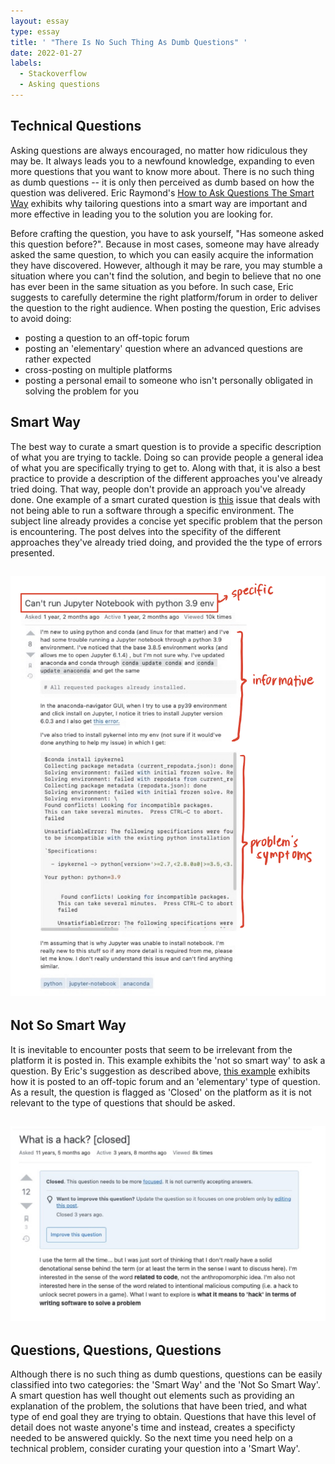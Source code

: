 ```yaml
---
layout: essay
type: essay
title: ' "There Is No Such Thing As Dumb Questions" '
date: 2022-01-27
labels:
  - Stackoverflow
  - Asking questions
---
```


## Technical Questions

  Asking questions are always encouraged, no matter how ridiculous they may be. It always leads you to a newfound knowledge, expanding to even more questions that you want to know more about. There is no such thing as dumb questions -- it is only then perceived as dumb based on how the question was delivered. Eric Raymond's [How to Ask Questions The Smart Way](http://www.catb.org/esr/faqs/smart-questions.html) exhibits why tailoring questions into a smart way are important and more effective in leading you to the solution you are looking for.  
  
  Before crafting the question, you have to ask yourself, "Has someone asked this question before?". Because in most cases, someone may have already asked the same question, to which you can easily acquire the information they have discovered. However, although it may be rare, you may stumble a situation where you can't find the solution, and begin to believe that no one has ever been in the same situation as you before. In such case, Eric suggests to carefully determine the right platform/forum in order to deliver the question to the right audience. When posting the question, Eric advises to avoid doing: 
  - posting a question to an off-topic forum
  - posting an 'elementary' question where an advanced questions are rather expected
  - cross-posting on multiple platforms
  - posting a personal email to someone who isn't personally obligated in solving the problem for you 
  
## Smart Way 
  
  The best way to curate a smart question is to provide a specific description of what you are trying to tackle. Doing so can provide people a general idea of what you are specifically trying to get to. Along with that, it is also a best practice to provide a description of the different approaches you've already tried doing. That way, people don't provide an approach you've already done. One example of a smart curated question is [this](https://stackoverflow.com/questions/64791035/cant-run-jupyter-notebook-with-python-3-9-env) issue that deals with not being able to run a software through a specific environment. The subject line already provides a concise yet specific problem that the person is encountering. The post delves into the specifity of the different approaches they've already tried doing, and provided the the type of errors presented.  
  
##  <img class="ui image" src="../images/smart_question.jpg">
  
  

## Not So Smart Way

  It is inevitable to encounter posts that seem to be irrelevant from the platform it is posted in. This example exhibits the 'not so smart way' to ask a question. By Eric's suggestion as described above, [this example](https://stackoverflow.com/questions/3527174/what-is-a-hack?noredirect=1&lq=1) exhibits how it is posted to an off-topic forum and an 'elementary' type of question. As a result, the question is flagged as 'Closed' on the platform as it is not relevant to the type of questions that should be asked. 
  
 ## <img class="ui image" src="../images/not_so_smart_question.jpg">
  
  
  
## Questions, Questions, Questions

  Although there is no such thing as dumb questions, questions can be easily classified into two categories: the 'Smart Way' and the 'Not So Smart Way'. A smart question has well thought out elements such as providing an explanation of the problem, the solutions that have been tried, and what type of end goal they are trying to obtain. Questions that have this level of detail does not waste anyone's time and instead, creates a specificty needed to be answered quickly. So the next time you need help on a technical problem, consider curating your question into a 'Smart Way'. 
  
  
  
  
  
  
  
  
